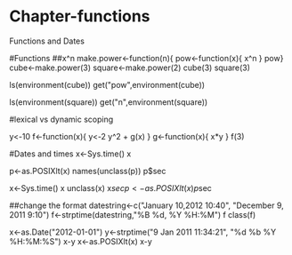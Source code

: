 # Chapter-functions
Functions and Dates 

#Functions
##x^n
make.power<-function(n){
  pow<-function(x){
    x^n
  }
  pow}
cube<-make.power(3)
square<-make.power(2)
cube(3)
square(3)

ls(environment(cube))
get("pow",environment(cube))

ls(environment(square))
get("n",environment(square))

#lexical vs dynamic scoping

y<-10
f<-function(x){
  y<-2
  y^2 + g(x)
  }
g<-function(x){
  x*y
}
f(3)

#Dates and times
x<-Sys.time()
x

p<-as.POSIXlt(x)
names(unclass(p))
p$sec

x<-Sys.time()
x
unclass(x)
x$sec
p<-as.POSIXlt(x)
p$sec

##change the format
datestring<-c("January 10,2012 10:40", "December 9, 2011 9:10")
f<-strptime(datestring,"%B %d, %Y %H:%M")
f
class(f)

x<-as.Date("2012-01-01")
y<-strptime("9 Jan 2011 11:34:21", "%d %b %Y %H:%M:%S")
x-y
x<-as.POSIXlt(x)
x-y
